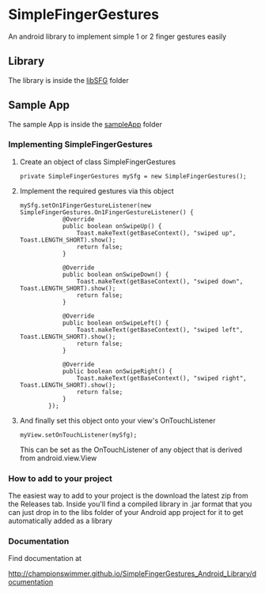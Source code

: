 # SimpleFingerGestures 
 An android library to implement simple 1 or 2 finger gestures easily

## Library
 The library is inside the <a href="./libSFG">libSFG</a> folder

## Sample App
 The sample App is inside the <a href="./sampleApp">sampleApp</a> folder



### Implementing SimpleFingerGestures

 1. Create an object of class SimpleFingerGestures

        private SimpleFingerGestures mySfg = new SimpleFingerGestures();

 2. Implement the required gestures via this object

        mySfg.setOn1FingerGestureListener(new SimpleFingerGestures.On1FingerGestureListener() {
                    @Override
                    public boolean onSwipeUp() {
                        Toast.makeText(getBaseContext(), "swiped up", Toast.LENGTH_SHORT).show();
                        return false;
                    }

                    @Override
                    public boolean onSwipeDown() {
                        Toast.makeText(getBaseContext(), "swiped down", Toast.LENGTH_SHORT).show();
                        return false;
                    }

                    @Override
                    public boolean onSwipeLeft() {
                        Toast.makeText(getBaseContext(), "swiped left", Toast.LENGTH_SHORT).show();
                        return false;
                    }

                    @Override
                    public boolean onSwipeRight() {
                        Toast.makeText(getBaseContext(), "swiped right", Toast.LENGTH_SHORT).show();
                        return false;
                    }
                });

 3. And finally set this object onto your view's OnTouchListener

        myView.setOnTouchListener(mySfg);

    This can be set as the OnTouchListener of any object that is derived from android.view.View



### How to add to your project

The easiest way to add to your project is the download the latest zip from the Releases tab.
Inside you'll find a compiled library in .jar format that you can just drop in to the
libs folder of your Android app project for it to get automatically added as a library

### Documentation

Find documentation at  

http://championswimmer.github.io/SimpleFingerGestures_Android_Library/documentation

